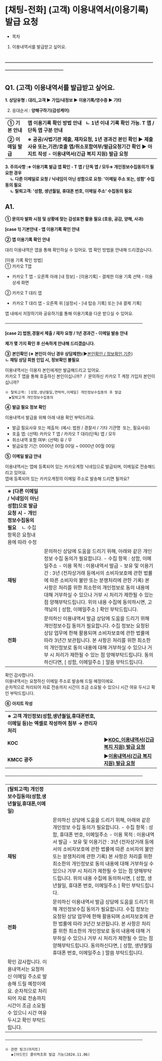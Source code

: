 # [채팅-전화] (고객) 이용내역서(이용기록) 발급 요청

* 목차

1. 이용내역서를 발급받고 싶어요.

****──────────────────────────────────────────────****
------------------------------------------------------

**Q1. (고객) 이용내역서를 발급받고 싶어요.**
-----------------------------

**1. **상담유형 : 대리\_고객 ▶ 가입/내정보 ▶ 이용기록/영수증 ▶ 기타****

2. 응대순서 : **양해구하기(감성케어)**

|  |  |
| --- | --- |
| **① 기본 안내** | **앱 이용기록 확인 방법 안내   ㄴ 1년 이내 기록 확인 가능. T 앱 / 단독 앱 구분 안내** |
| **② 이메일 발급** | **※ 공공/사법기관 제출, 재차요청, 1년 경과건 본인 확인 **▶** 제출사유 또는,기관/호출 앱/취소포함여부/발급요청기간 확인  **▶** 아지트 작성 - 이용내역서(긴급 복지 지원) 발급 요청** |

**3. 주의사항 :****※ 이용기록 발급 앱 확인 - T 앱 / 단독 앱 / 모두****※ 개인정보수집동의가 필요한 경우  
     ㄴ 다른 이메일로 요청 / 닉네임이 아닌 성함으로 요청: '이메일 주소 또는, 성함' 수집동의 필요  
     ㄴ 탈퇴고객: '성함, 생년월일, 휴대폰 번호, 이메일 주소' 수집동의 필요**

**A1.**
-------

****① 문의자 발화 시점 및 상황에 맞는 감성표현 활용 필요 (호응, 공감, 양해, 사과)****

**[case 1] 기본안내 - 앱 이용기록 확인 안내**

****② 앱 이용기록 확인 안내****

대리 이용내역은 앱을 통해 확인하실 수 있어요. 앱 확인 방법을 안내해 드리겠습니다.

[이용 기록 확인 방법]  
① 카카오 T앱  
- 카카오 T 앱 - 오른쪽 아래 [내 정보] - [이용기록] - 결제한 이용 기록 선택 - 이용 상세 화면

② 카카오 T 대리 앱  
- 카카오 T 대리 앱 - 오른쪽 위 [설정≡] - [내 탑승 기록] 또는 [내 결제 기록]

앱 내에서 저장하기와 공유하기를 통해 이용기록을 다운 받으실 수 있어요.

──────────────────────────────────────────────

**[case 2] 법원,경찰서 제출 / 재차 요청 / 1년 경과건 - 이메일 발송 안내**

**제가 몇 가지 확인 후 신속하게 안내해 드리겠습니다.**

**③** **본인확인 ****(※ 본인이 아닌 경우 상담제한)******(▶[본인확인 / 정보확인 기준](https://kakaomobilitysupport.zendesk.com/hc/ko/articles/42054092774553))  
**ㄴ 채팅 상담 회원 인입 시, 정보확인 불필요**

이용내역서는 이용자 본인에게만 발급해드리고 있어요.  
카카오 T 앱을 통해 호출하신 본인이십니까?  /  문의하신 카카오 T 계정 가입자 본인이십니까?

```
※ 탈퇴고객: [성함,생년월일,연락처,이메일] 개인정보수집동의 후 발급  
  ▶탈퇴고객 개인정보수집동의
```

**④** **발급 필요 정보 확인**

이용내역서 발급을 위해 아래 내용 확인 부탁드려요.

- 발급 필요사유 또는 제출처: (예시: 법원 / 경찰서 / 기타 기관명  또는, 필요사유)  
- 호출 앱: (선택) 카카오 T 앱 / 카카오 T 대리(단독) 앱 / 모두  
- 취소내역 포함 여부: (선택) 유 / 무   
- 발급요청 기간: 0000년 00월 00일 ~ 0000년 00월 00일

**⑤** **이메일 발급 안내**

이용내역서는 앱에 등록되어 있는 카카오계정 닉네임으로 발급되며, 이메일로 전송해드리고 있어요.  
앱에 등록되어 있는 카카오계정의 이메일 주소로 발송해 드리면 될까요?

|  |  |
| --- | --- |
| **※ [다른 이메일 / 닉네임이 아닌 성함]으로 발급 요청 시 - 개인정보수집동의 필요**    ㄴ 수집항목은 요청내용에 따라 수정 | |
| **채팅** | 문의하신 상담에 도움을 드리기 위해, 아래와 같은 개인정보 수집 동의가 필요합니다.  - 수집 항목 : 성함, 이메일주소 - 이용 목적 : 이용내역서 발급 - 보유 및 이용기간 : 3년 (전자상거래 등에서의 소비자보호에 관한 법률에 따른 소비자의 불만 또는 분쟁처리에 관한 기록)  본 사항은 처리를 위한 최소한의 개인정보로 동의 내용에 대해 거부하실 수 있으나 거부 시 처리가 제한될 수 있는 점 양해부탁드립니다.  위의 내용 수집에 동의하시면, 고객님의 [ 성함, 이메일주소 ] 확인 부탁드립니다. |
| **전화** | 문의하신 이용내역서 발급 상담에 도움을 드리기 위해 개인정보수집 동의가 필요합니다. 수집 정보는 요청된 상담 업무에 한해 활용되며 소비자보호에 관한 법률에 따라 3년간 보관됩니다. 본 사항은 처리를 위한 최소한의 개인정보로 동의 내용에 대해 거부하실 수 있으나 거부 시 처리가 제한될 수 있는 점 양해부탁드립니다.  동의하신다면, [ 성함, 이메일주소 ] 말씀 부탁드립니다. |

확인 감사합니다.  
이용내역서는 요청하신 이메일 주소로 발송해 드릴 예정이에요.  
순차적으로 처리되어 자료 전송까지 시간이 조금 소요될 수 있으니 시간 여유 두시고 확인 부탁드립니다.

**⑥** **아지트 작성**

|  |  |
| --- | --- |
| ****※ 고객 개인정보(성함,생년월일,휴대폰번호,이메일 등)는 엑셀로 작성하여 첨부 → 관리자 처리**** | |
| **KOC** | **▶[KOC\_이용내역서(긴급 복지 지원) 발급 요청](https://ext.agit.in/g/300016075/wall/new?template=56814)** |
| ****KMCC 광주**** | **▶[이용내역서(긴급 복지 지원) 발급 요청](https://ext.agit.in/g/300016075/wall/new?template=56814)** |

──────────────────────────────────────────────

#### 

|  |  |
| --- | --- |
| **[탈퇴고객] 개인정보수집동의(성함,생년월일,휴대폰,이메일)** | |
| **채팅** | 문의하신 상담에 도움을 드리기 위해, 아래와 같은 개인정보 수집 동의가 필요합니다.  - 수집 항목 : 성함, 휴대폰 번호, 이메일주소 - 이용 목적 : 이용내역서 발급 - 보유 및 이용기간 : 3년 (전자상거래 등에서의 소비자보호에 관한 법률에 따른 소비자의 불만 또는 분쟁처리에 관한 기록)  본 사항은 처리를 위한 최소한의 개인정보로 동의 내용에 대해 거부하실 수 있으나 거부 시 처리가 제한될 수 있는 점 양해부탁드립니다.  위의 내용 수집에 동의하시면, [ 성함, 생년월일, 휴대폰 번호, 이메일주소 ] 확인 부탁드립니다. |
| **전화** | 문의하신 이용내역서 발급 상담에 도움을 드리기 위해 개인정보수집 동의가 필요합니다.  수집 정보는 요청된 상담 업무에 한해 활용되며 소비자보호에 관한 법률에 따라 3년간 보관됩니다.  본 사항은 처리를 위한 최소한의 개인정보로 동의 내용에 대해 거부하실 수 있으나 거부 시 처리가 제한될 수 있는 점 양해부탁드립니다.  동의하신다면, [ 성함, 생년월일 휴대폰 번호, 이메일주소 ] 말씀 부탁드립니다. |
| 확인 감사합니다. 이용내역서는 요청하신 이메일 주소로 발송해 드릴 예정이에요. 순차적으로 처리되어 자료 전송까지 시간이 조금 소요될 수 있으니 시간 여유 두시고 확인 부탁드립니다. | |

──────────────────────────────────────────────

```
※ 관련 링크(아지트)  
   ▶[어드민] 콜이력조회 발급 기능(2024.11.06)
```